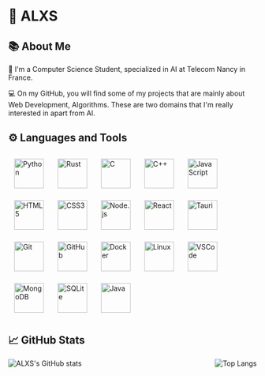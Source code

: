 
# 🐻 ALXS

## 📚 About Me

🔬 I'm a Computer Science Student, specialized in AI at Telecom Nancy in France.

💻 On my GitHub, you will find some of my projects that are mainly about Web Development, Algorithms. These are two domains that I'm really interested in apart from AI.

## ⚙️ Languages and Tools

<a href="https://www.python.org/" style="text-decoration: none;">
    <img class="tech-icon" alt="Python" 
    style="width: 60px; margin: 12px;"src="https://cdn.jsdelivr.net/gh/devicons/devicon/icons/python/python-original.svg" />
</a>
<a href="https://www.rust-lang.org/" style="text-decoration: none;">
    <img class="tech-icon" alt="Rust" 
    style="width: 60px; margin: 12px;"src="https://cdn.jsdelivr.net/gh/devicons/devicon/icons/rust/rust-original.svg" />
</a>
<a href="https://www.cprogramming.com/" style="text-decoration: none;">
    <img class="tech-icon" alt="C"
    style="width: 60px; margin: 12px;" src="https://cdn.jsdelivr.net/gh/devicons/devicon/icons/c/c-original.svg" />
</a>
<a href="https://www.cplusplus.com/" style="text-decoration: none;">
    <img class="tech-icon" alt="C++" 
    style="width: 60px; margin: 12px;" src="https://cdn.jsdelivr.net/gh/devicons/devicon/icons/cplusplus/cplusplus-original.svg" />
</a>
<a href="https://www.javascript.com/" style="text-decoration: none;">
    <img class="tech-icon" alt="JavaScript"
    style="width: 60px; margin: 12px;" src="https://cdn.jsdelivr.net/gh/devicons/devicon/icons/javascript/javascript-original.svg" />
</a>
<a href="https://developer.mozilla.org/en-US/docs/Web/HTML" style="text-decoration: none;">
    <img class="tech-icon" alt="HTML5"
    style="width: 60px; margin: 12px;" src="https://cdn.jsdelivr.net/gh/devicons/devicon/icons/html5/html5-original.svg" />
</a>
<a href="https://developer.mozilla.org/en-US/docs/Web/CSS" style="text-decoration: none;">
    <img class="tech-icon" alt="CSS3"
    style="width: 60px; margin: 12px;" src="https://cdn.jsdelivr.net/gh/devicons/devicon/icons/css3/css3-original.svg" />
</a>
<a href="https://nodejs.org/en/" style="text-decoration: none;">
    <img class="tech-icon" alt="Node.js"
    style="width: 60px; margin: 12px;" src="https://cdn.jsdelivr.net/gh/devicons/devicon/icons/nodejs/nodejs-original.svg" />
</a>
<a href="https://reactjs.org/" style="text-decoration: none;">
    <img class="tech-icon" alt="React"
    style="width: 60px; margin: 12px;" src="https://cdn.jsdelivr.net/gh/devicons/devicon/icons/react/react-original.svg" />
</a>
<a href="https://tauri.studio/" style="text-decoration: none;">
    <img class="tech-icon" alt="Tauri"
    style="width: 60px; margin: 12px;" src="https://cdn.jsdelivr.net/gh/devicons/devicon/icons/tauri/tauri-original.svg" />
</a>
<a href="https://git-scm.com/" style="text-decoration: none;">
    <img class="tech-icon" alt="Git"
    style="width: 60px; margin: 12px;" src="https://cdn.jsdelivr.net/gh/devicons/devicon/icons/git/git-original.svg" />
</a>
<a href="https://github.com/" style="text-decoration: none;">
    <img class="tech-icon" alt="GitHub"
    style="width: 60px; margin: 12px;" src="https://cdn.jsdelivr.net/gh/devicons/devicon/icons/github/github-original.svg" />
</a>
<a href="https://www.docker.com/" style="text-decoration: none;">
    <img class="tech-icon" alt="Docker"
    style="width: 60px; margin: 12px;" src="https://cdn.jsdelivr.net/gh/devicons/devicon/icons/docker/docker-original.svg" />
</a>
<a href="https://www.linux.org/" style="text-decoration: none;">
    <img class="tech-icon" alt="Linux"
    style="width: 60px; margin: 12px;" src="https://cdn.jsdelivr.net/gh/devicons/devicon/icons/linux/linux-original.svg" />
</a>
<a href="https://code.visualstudio.com/" style="text-decoration: none;">
    <img class="tech-icon" alt="VSCode"
    style="width: 60px; margin: 12px;" src="https://cdn.jsdelivr.net/gh/devicons/devicon/icons/vscode/vscode-original.svg" />
</a>
<a href="https://www.mongodb.com/" style="text-decoration: none;">
    <img class="tech-icon" alt="MongoDB"
    style="width: 60px; margin: 12px;" src="https://cdn.jsdelivr.net/gh/devicons/devicon/icons/mongodb/mongodb-original.svg" />
</a>
<a href="https://www.sqlite.org/index.html" style="text-decoration: none;">
    <img class="tech-icon" alt="SQLite"
    style="width: 60px; margin: 12px;" src="https://cdn.jsdelivr.net/gh/devicons/devicon/icons/sqlite/sqlite-original.svg" />
</a>
<a href="https://www.java.com/" style="text-decoration: none;">
    <img class="tech-icon" alt="Java"
    style="width: 60px; margin: 12px;" src="https://cdn.jsdelivr.net/gh/devicons/devicon/icons/java/java-original.svg" />
</a>

## 📈 GitHub Stats

<div style="display: flex; justify-content: space-between; align-items: center;">
    <img src="https://github-readme-stats.vercel.app/api?username=ALXS-GitHub&show_icons=true&theme=highcontrast" alt="ALXS's GitHub stats" />
    <img src="https://github-readme-stats.vercel.app/api/top-langs/?username=ALXS-GitHub&layout=compact&theme=highcontrast" alt="Top Langs" />
</div>




